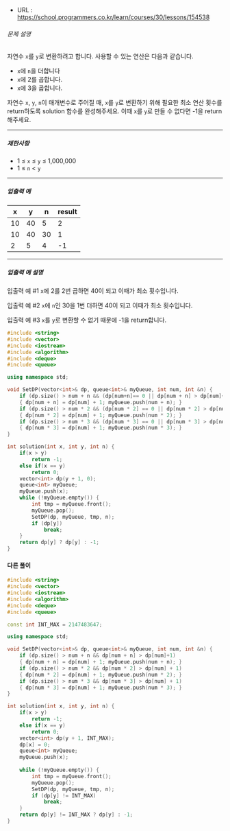 - URL : https://school.programmers.co.kr/learn/courses/30/lessons/154538

###### 문제 설명

자연수 `x`를 `y`로 변환하려고 합니다. 사용할 수 있는 연산은 다음과 같습니다.

- `x`에 `n`을 더합니다
- `x`에 2를 곱합니다.
- `x`에 3을 곱합니다.

자연수 `x`, `y`, `n`이 매개변수로 주어질 때, `x`를 `y`로 변환하기 위해 필요한 최소 연산 횟수를 return하도록 solution 함수를 완성해주세요. 이때 `x`를 `y`로 만들 수 없다면 -1을 return 해주세요.

------

##### 제한사항

- 1 ≤ `x` ≤ `y` ≤ 1,000,000
- 1 ≤ `n` < `y`

------

##### 입출력 예

| x    | y    | n    | result |
| ---- | ---- | ---- | ------ |
| 10   | 40   | 5    | 2      |
| 10   | 40   | 30   | 1      |
| 2    | 5    | 4    | -1     |

------

##### 입출력 예 설명

입출력 예 #1
`x`에 2를 2번 곱하면 40이 되고 이때가 최소 횟수입니다.

입출력 예 #2
`x`에 `n`인 30을 1번 더하면 40이 되고 이때가 최소 횟수입니다.

입출력 예 #3
`x`를 `y`로 변환할 수 없기 때문에 -1을 return합니다.




```c++
#include <string>
#include <vector>
#include <iostream>
#include <algorithm>
#include <deque>
#include <queue>

using namespace std;

void SetDP(vector<int>& dp, queue<int>& myQueue, int num, int &n) {
    if (dp.size() > num + n && (dp[num+n]== 0 || dp[num + n] > dp[num]+1))
    { dp[num + n] = dp[num] + 1; myQueue.push(num + n); }
    if (dp.size() > num * 2 && (dp[num * 2] == 0 || dp[num * 2] > dp[num] + 1))
    { dp[num * 2] = dp[num] + 1; myQueue.push(num * 2); }
    if (dp.size() > num * 3 && (dp[num * 3] == 0 || dp[num * 3] > dp[num] + 1))
    { dp[num * 3] = dp[num] + 1; myQueue.push(num * 3); }
}

int solution(int x, int y, int n) {
    if(x > y)
        return -1;
    else if(x == y)
        return 0;
    vector<int> dp(y + 1, 0);
    queue<int> myQueue;
    myQueue.push(x);
    while (!myQueue.empty()) {
        int tmp = myQueue.front();
        myQueue.pop();
        SetDP(dp, myQueue, tmp, n);
        if (dp[y])
            break;
    }
    return dp[y] ? dp[y] : -1;
}
```

#### 다른 풀이
```c++
#include <string>
#include <vector>
#include <iostream>
#include <algorithm>
#include <deque>
#include <queue>

const int INT_MAX = 2147483647;

using namespace std;

void SetDP(vector<int>& dp, queue<int>& myQueue, int num, int &n) {
    if (dp.size() > num + n && dp[num + n] > dp[num]+1)
    { dp[num + n] = dp[num] + 1; myQueue.push(num + n); }
    if (dp.size() > num * 2 && dp[num * 2] > dp[num] + 1)
    { dp[num * 2] = dp[num] + 1; myQueue.push(num * 2); }
    if (dp.size() > num * 3 && dp[num * 3] > dp[num] + 1)
    { dp[num * 3] = dp[num] + 1; myQueue.push(num * 3); }
}

int solution(int x, int y, int n) {
    if(x > y)
        return -1;
    else if(x == y)
        return 0;
    vector<int> dp(y + 1, INT_MAX);
    dp[x] = 0;
    queue<int> myQueue;
    myQueue.push(x);
    
    while (!myQueue.empty()) {
        int tmp = myQueue.front();
        myQueue.pop();
        SetDP(dp, myQueue, tmp, n);
        if (dp[y] != INT_MAX)
            break;
    }
    return dp[y] != INT_MAX ? dp[y] : -1;
}
```
